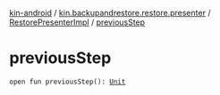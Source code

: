 [kin-android](../../index.md) / [kin.backupandrestore.restore.presenter](../index.md) / [RestorePresenterImpl](index.md) / [previousStep](./previous-step.md)

# previousStep

`open fun previousStep(): `[`Unit`](https://kotlinlang.org/api/latest/jvm/stdlib/kotlin/-unit/index.html)
